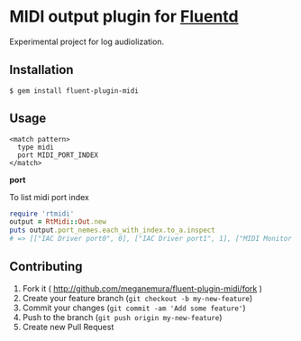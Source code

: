 # MIDI output plugin for [Fluentd](http://fluentd.org/)

Experimental project for log audiolization.

## Installation

```
$ gem install fluent-plugin-midi
```

## Usage

```
<match pattern>
  type midi
  port MIDI_PORT_INDEX
</match>
```

**port**

  To list midi port index
  ```ruby
  require 'rtmidi'
  output = RtMidi::Out.new
  puts output.port_nemes.each_with_index.to_a.inspect
  # => [["IAC Driver port0", 0], ["IAC Driver port1", 1], ["MIDI Monitor (midimon.mMon)", 2]]
  ```

## Contributing

1. Fork it ( http://github.com/meganemura/fluent-plugin-midi/fork )
2. Create your feature branch (`git checkout -b my-new-feature`)
3. Commit your changes (`git commit -am 'Add some feature'`)
4. Push to the branch (`git push origin my-new-feature`)
5. Create new Pull Request
